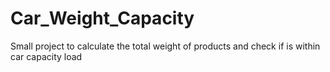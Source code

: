 # Car_Weight_Capacity
Small project to calculate the total weight of products and check if is within car capacity load
